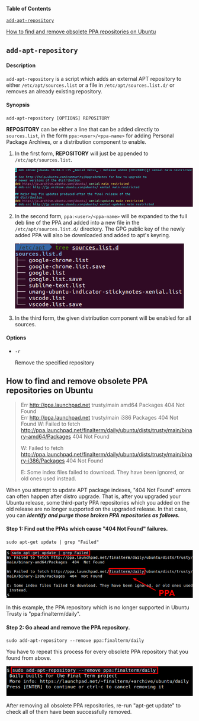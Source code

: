 **Table of Contents**

[`add-apt-repository`](#add-apt-repository)

[How to find and remove obsolete PPA repositories on Ubuntu](#how-to-find-and-remove-obsolete-ppa-repositories-on-ubuntu)


## `add-apt-repository`

#### Description

`add-apt-repository` is a script which adds an external APT repository to either `/etc/apt/sources.list` or a file in `/etc/apt/sources.list.d/` or removes an already existing repository.

#### Synopsis

```
add-apt-repository [OPTIONS] REPOSITORY
```

**REPOSITORY** can be either a line that can be added directly to `sources.list`, in the form `ppa:<user>/<ppa-name>` for adding Personal Package Archives, or a distribution component to enable.

1. In the first form, **REPOSITORY** will just be appended to `/etc/apt/sources.list`.

    ![](../img/add-apt-repository/sources_list.png?raw=true)

2. In the second form, `ppa:<user>/<ppa-name>`  will be expanded to the full deb line of the PPA and added into a new file in the `/etc/apt/sources.list.d/` directory. The GPG public key of the newly added PPA will also be downloaded and added to apt's keyring.

    ![](../img/add-apt-repository/sources_list_d.png?raw=true)

3. In the third form, the given distribution component will be enabled for all sources.

#### Options

- `-r`

    Remove the specified repository


## How to find and remove obsolete PPA repositories on Ubuntu

> Err http://ppa.launchpad.net trusty/main amd64 Packages  404  Not Found  
> Err http://ppa.launchpad.net trusty/main i386 Packages  404  Not Found
> W: Failed to fetch http://ppa.launchpad.net/finalterm/daily/ubuntu/dists/trusty/main/binary-amd64/Packages  404  Not Found
> 
> W: Failed to fetch http://ppa.launchpad.net/finalterm/daily/ubuntu/dists/trusty/main/binary-i386/Packages  404  Not Found
> 
> E: Some index files failed to download. They have been ignored, or old ones used instead.

When you attempt to update APT package indexes, "404 Not Found" errors can often happen after distro upgrade. That is, after you upgraded your Ubuntu release, some third-party PPA repositories which you added on the old release are no longer supported on the upgraded release. In that case, you can ***identify and purge those broken PPA repositories as follows.***

#### Step 1: Find out the PPAs which cause "404 Not Found" failures.

```
sudo apt-get update | grep "Failed"
```

![](../img/add-apt-repository/fig1.png?raw=true)

In this example, the PPA repository which is no longer supported in Ubuntu Trusty is "ppa:finalterm/daily".

#### Step 2: Go ahead and remove the PPA repository.

```
sudo add-apt-repository --remove ppa:finalterm/daily
```

You have to repeat this process for every obsolete PPA repository that you found from above.

![](../img/add-apt-repository/fig2.png?raw=true)

After removing all obsolete PPA repositories, re-run "apt-get update" to check all of them have been successfully removed.
